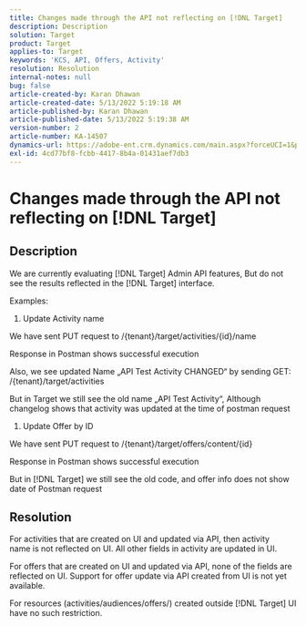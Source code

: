 ```yaml
---
title: Changes made through the API not reflecting on [!DNL Target]
description: Description
solution: Target
product: Target
applies-to: Target
keywords: 'KCS, API, Offers, Activity'
resolution: Resolution
internal-notes: null
bug: false
article-created-by: Karan Dhawan
article-created-date: 5/13/2022 5:19:18 AM
article-published-by: Karan Dhawan
article-published-date: 5/13/2022 5:19:38 AM
version-number: 2
article-number: KA-14507
dynamics-url: https://adobe-ent.crm.dynamics.com/main.aspx?forceUCI=1&pagetype=entityrecord&etn=knowledgearticle&id=be935939-7cd2-ec11-a7b5-00224809c101
exl-id: 4cd77bf8-fcbb-4417-8b4a-01431aef7db3
---
```

# Changes made through the API not reflecting on [!DNL Target]

## Description


We are currently evaluating [!DNL Target] Admin API features, But do not see the results reflected in the [!DNL Target] interface.



Examples:



1. Update Activity name


We have sent PUT request to /{tenant}/target/activities/{id}/name

Response in Postman shows successful execution

Also, we see updated Name „API Test Activity CHANGED“ by sending GET: /{tenant}/target/activities

But in Target we still see the old name „API Test Activity“, Although changelog shows that activity was updated at the time of postman request



1. Update Offer by ID


We have sent PUT request to /{tenant}/target/offers/content/{id}

Response in Postman shows successful execution

But in [!DNL Target] we still see the old code, and offer info does not show date of Postman request






## Resolution


For activities that are created on UI and updated via API, then activity name is not reflected on UI. All other fields in activity are updated in UI.

For offers that are created on UI and updated via API, none of the fields are reflected on UI. Support for offer update via API created from UI is not yet available.

For resources (activities/audiences/offers/) created outside [!DNL Target] UI have no such restriction.

